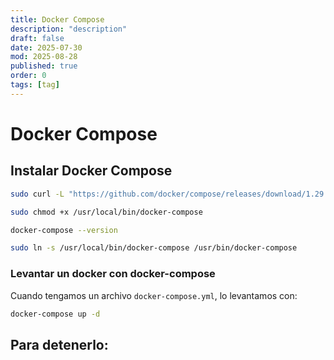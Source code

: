 ```yaml
---
title: Docker Compose
description: "description"
draft: false
date: 2025-07-30
mod: 2025-08-28
published: true
order: 0
tags: [tag]
---
```


# Docker Compose

## Instalar Docker Compose

```bash
sudo curl -L "https://github.com/docker/compose/releases/download/1.29.2/docker-compose-$(uname -s)-$(uname -m)" -o /usr/local/bin/docker-compose
```

```bash
sudo chmod +x /usr/local/bin/docker-compose
```

```bash
docker-compose --version
```

```bash
sudo ln -s /usr/local/bin/docker-compose /usr/bin/docker-compose
```

### Levantar un docker con docker-compose

Cuando tengamos un archivo `docker-compose.yml`, lo levantamos con:

```bash
docker-compose up -d
```

## **Para detenerlo:**
